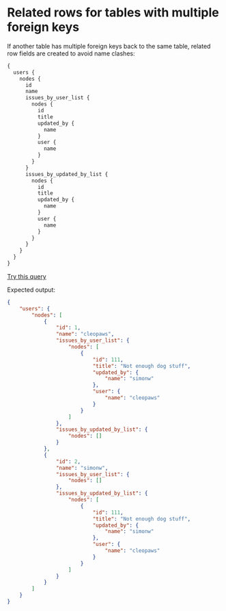 # Related rows for tables with multiple foreign keys

If another table has multiple foreign keys back to the same table, related row fields are created to avoid name clashes:

```graphql
{
  users {
    nodes {
      id
      name
      issues_by_user_list {
        nodes {
          id
          title
          updated_by {
            name
          }
          user {
            name
          }
        }
      }
      issues_by_updated_by_list {
        nodes {
          id
          title
          updated_by {
            name
          }
          user {
            name
          }
        }
      }
    }
  }
}
```
[Try this query](https://datasette-graphql-demo.datasette.io/graphql/fixtures?query=%0A%7B%0A%20%20users%20%7B%0A%20%20%20%20nodes%20%7B%0A%20%20%20%20%20%20id%0A%20%20%20%20%20%20name%0A%20%20%20%20%20%20issues_by_user_list%20%7B%0A%20%20%20%20%20%20%20%20nodes%20%7B%0A%20%20%20%20%20%20%20%20%20%20id%0A%20%20%20%20%20%20%20%20%20%20title%0A%20%20%20%20%20%20%20%20%20%20updated_by%20%7B%0A%20%20%20%20%20%20%20%20%20%20%20%20name%0A%20%20%20%20%20%20%20%20%20%20%7D%0A%20%20%20%20%20%20%20%20%20%20user%20%7B%0A%20%20%20%20%20%20%20%20%20%20%20%20name%0A%20%20%20%20%20%20%20%20%20%20%7D%0A%20%20%20%20%20%20%20%20%7D%0A%20%20%20%20%20%20%7D%0A%20%20%20%20%20%20issues_by_updated_by_list%20%7B%0A%20%20%20%20%20%20%20%20nodes%20%7B%0A%20%20%20%20%20%20%20%20%20%20id%0A%20%20%20%20%20%20%20%20%20%20title%0A%20%20%20%20%20%20%20%20%20%20updated_by%20%7B%0A%20%20%20%20%20%20%20%20%20%20%20%20name%0A%20%20%20%20%20%20%20%20%20%20%7D%0A%20%20%20%20%20%20%20%20%20%20user%20%7B%0A%20%20%20%20%20%20%20%20%20%20%20%20name%0A%20%20%20%20%20%20%20%20%20%20%7D%0A%20%20%20%20%20%20%20%20%7D%0A%20%20%20%20%20%20%7D%0A%20%20%20%20%7D%0A%20%20%7D%0A%7D%0A)

Expected output:

```json
{
    "users": {
        "nodes": [
            {
                "id": 1,
                "name": "cleopaws",
                "issues_by_user_list": {
                    "nodes": [
                        {
                            "id": 111,
                            "title": "Not enough dog stuff",
                            "updated_by": {
                                "name": "simonw"
                            },
                            "user": {
                                "name": "cleopaws"
                            }
                        }
                    ]
                },
                "issues_by_updated_by_list": {
                    "nodes": []
                }
            },
            {
                "id": 2,
                "name": "simonw",
                "issues_by_user_list": {
                    "nodes": []
                },
                "issues_by_updated_by_list": {
                    "nodes": [
                        {
                            "id": 111,
                            "title": "Not enough dog stuff",
                            "updated_by": {
                                "name": "simonw"
                            },
                            "user": {
                                "name": "cleopaws"
                            }
                        }
                    ]
                }
            }
        ]
    }
}
```

